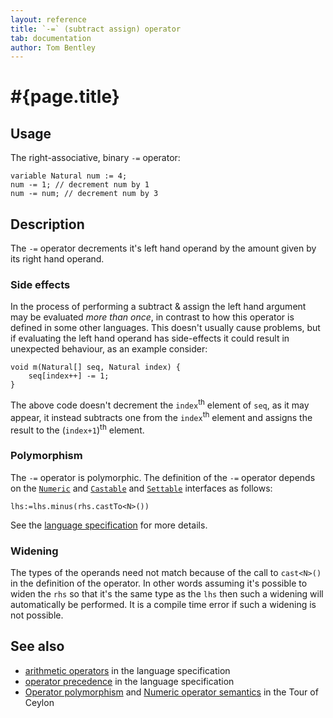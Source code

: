 ```yaml
---
layout: reference
title: `-=` (subtract assign) operator
tab: documentation
author: Tom Bentley
---
```


# #{page.title}

## Usage 

The right-associative, binary `-=` operator:

    variable Natural num := 4;
    num -= 1; // decrement num by 1
    num -= num; // decrement num by 3

## Description

The `-=` operator decrements it's left hand operand by the amount given by 
its right hand operand. 

### Side effects

In the process of performing a subtract & assign the left hand argument 
may be evaluated *more than once*, in contrast to how this operator is defined
in some other languages. This doesn't usually cause problems, but if evaluating
the left hand operand has side-effects it could result in unexpected behaviour,
as an example consider:

    void m(Natural[] seq, Natural index) {
        seq[index++] -= 1;
    }

The above code doesn't decrement the `index`<sup>th</sup> element of `seq`, as 
it may appear, it instead subtracts one from the `index`<sup>th</sup> element and 
assigns the result to the (`index+1`)<sup>th</sup> element.

### Polymorphism

The `-=` operator is polymorphic. The definition of the `-=` operator depends 
on the [`Numeric`](../../ceylon.language/Numeric) and 
[`Castable`](../../ceylon.language/Castable) and
[`Settable`](../../ceylon.language/Settable) interfaces as follows:

    lhs:=lhs.minus(rhs.castTo<N>())

See the [language specification](#{site.urls.spec}#arithmetic) for more details.

### Widening

The types of the operands need not match because of the call to `cast<N>()` 
in the definition of the operator. In other words assuming it's possible to 
widen the `rhs` so that it's the same type as the `lhs` then 
such a widening will automatically be performed. It is a compile time error if 
such a widening is not possible.

## See also

* [arithmetic operators](#{site.urls.spec}#arithmetic) in the 
  language specification
* [operator precedence](#{site.urls.spec}#operatorprecedence) in the 
  language specification
* [Operator polymorphism](/documentation/tour/language-module/#operator_polymorphism) 
  and 
  [Numeric operator semantics](/documentation/tour/language-module/#numeric_operator_semantics) 
  in the Tour of Ceylon
